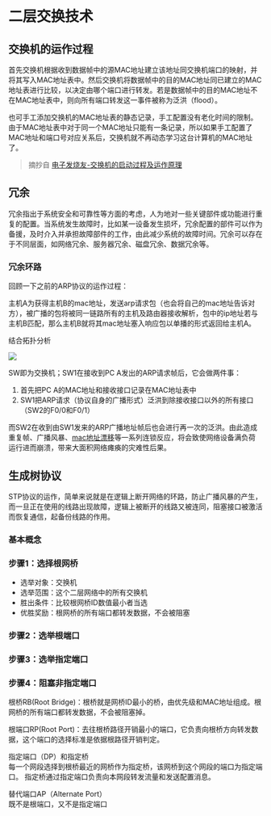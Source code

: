 # 二层交换技术

## 交换机的运作过程

首先交换机根据收到数据帧中的源MAC地址建立该地址同交换机端口的映射，并将其写入MAC地址表中。然后交换机将数据帧中的目的MAC地址同已建立的MAC地址表进行比较，以决定由哪个端口进行转发。若是数据帧中的目的MAC地址不在MAC地址表中，则向所有端口转发这一事件被称为泛洪（flood）。

也可手工添加交换机的MAC地址表的静态记录，手工配置没有老化时间的限制。由于MAC地址表中对于同一个MAC地址只能有一条记录，所以如果手工配置了MAC地址和端口号对应关系后，交换机就不再动态学习这台计算机的MAC地址了。

> 摘抄自 [电子发烧友-交换机的启动过程及运作原理](http://www.elecfans.com/instrument/579650_a.html)

## 冗余

冗余指出于系统安全和可靠性等方面的考虑，人为地对一些关键部件或功能进行重复的配置。当系统发生故障时，比如某一设备发生损坏，冗余配置的部件可以作为备援，及时介入并承担故障部件的工作，由此减少系统的故障时间。冗余可以存在于不同层面，如网络冗余、服务器冗余、磁盘冗余、数据冗余等。

### 冗余环路

回顾一下之前的ARP协议的运作过程：

主机A为获得主机B的mac地址，发送arp请求包（也会将自己的mac地址告诉对方），被广播的包将被同一链路所有的主机及路由器接收解析，包中的ip地址若与主机B匹配，那么主机B就将其mac地址塞入响应包以单播的形式返回给主机A。

结合拓扑分析

![](https://i.postimg.cc/B6zwTpNX/Snipaste-2019-10-30-18-43-42.png)

SW即为交换机；SW1在接收到PC A发出的ARP请求帧后，它会做两件事：

1. 首先把PC A的MAC地址和接收接口记录在MAC地址表中
2. SW1把ARP请求（协议自身的广播形式）泛洪到除接收接口以外的所有接口（SW2的F0/0和F0/1）

而SW2在收到由SW1发来的ARP广播地址帧后也会进行再一次的泛洪。由此造成重复帧、广播风暴、[mac地址漂移](https://forum.huawei.com/enterprise/zh/thread-312929.html)等一系列连锁反应，将会致使网络设备满负荷运行进而崩溃，带来大面积网络瘫痪的灾难性后果。

## 生成树协议

STP协议的运作，简单来说就是在逻辑上断开网络的环路，防止广播风暴的产生，而一旦正在使用的线路出现故障，逻辑上被断开的线路又被连同，阻塞接口被激活而恢复通信，起备份线路的作用。

### 基本概念


### 步骤1：选择根网桥

* 选举对象：交换机
* 选举范围：这个二层网络中的所有交换机
* 胜出条件：比较根网桥ID数值最小者当选
* 优胜奖励：根网桥的所有端口都转发数据，不会被阻塞


### 步骤2：选举根端口

### 步骤3：选举指定端口

### 步骤4：阻塞非指定端口



根桥RB(Root Bridge)：根桥就是网桥ID最小的桥，由优先级和MAC地址组成。根网桥的所有端口都转发数据，不会被阻塞掉。

根端口RP(Root Port)：去往根桥路径开销最小的端口，它负责向根桥方向转发数据，这个端口的选择标准是依据根路径开销判定。

指定端口（DP）和指定桥  
每一个网段选择到根桥最近的网桥作为指定桥，该网桥到这个网段的端口为指定端口。
指定桥通过指定端口负责向本网段转发流量和发送配置消息。

替代端口AP（Alternate Port）  
既不是根端口，又不是指定端口

